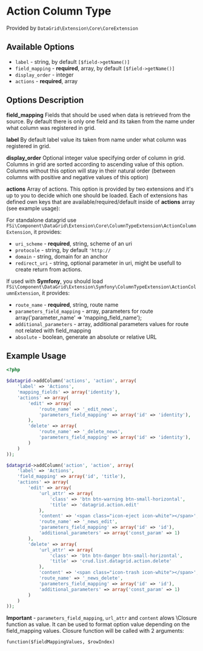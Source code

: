 # Action Column Type #

Provided by ``DataGrid\Extension\Core\CoreExtension``

## Available Options ##

* ``label`` - string, by default ``[$field->getName()]``
* ``field_mapping`` - **required**, array, by default ``[$field->getName()]``
* ``display_order`` - integer
* ``actions`` - **required**, array

## Options Description ##

**field_mapping** Fields that should be used when data is retrieved from the source. By default there is only one field 
and its taken from the name under what column was registered in grid.

**label** By default label value its taken from name under what column was registered in grid.

**display_order** Optional integer value specifying order of column in grid. Columns in grid are sorted according
  to ascending value of this option. Columns without this option will stay in their natural order (between columns with
  positive and negative values of this option)  

**actions** Array of actions. This option is provided by two extensions and it's up to you to decide which one should be loaded. Each of extensions has defined own keys that are available/required/default inside of **actions** array (see example usage):

For standalone datagrid use ``FSi\Component\DataGrid\Extension\Core\ColumnTypeExtension\ActionColumnExtension``, it provides:

 * ``uri_scheme`` - **required**, string, scheme of an uri
 * ``protocole`` - string, by default ``'http://``
 * ``domain`` - string, domain for an anchor
 * ``redirect_uri`` - string, optional parameter in uri, might be usefull to create return from actions. 

If used with **Symfony**, you should load ``FSi\Component\DataGrid\Extension\Symfony\ColumnTypeExtension\ActionColumnExtension``, it provides:

 * ``route_name`` - **required**, string, route name
 * ``parameters_field_mapping`` - array, parameters for route array('parameter_name' => 'mapping_field_name');
 * ``additional_parameters`` - array, additional parameters values for route not related with field_mapping
 * ``absolute`` - boolean, generate an absolute or relative URL

## Example Usage ##

``` php
<?php

$datagrid->addColumn('actions', 'action', array(
    'label' => 'Actions',
    'mapping_fields' => array('identity'),
    'actions' => array(
        'edit' => array(
            'route_name' => '_edit_news',
            'parameters_field_mapping' => array('id' => 'identity'),
        ),
        'delete' => array(
            'route_name' => '_delete_news',
            'parameters_field_mapping' => array('id' => 'identity'),
        )
    )
));

$datagrid->addColumn('action', 'action', array(
    'label' => 'Actions',
    'field_mapping' => array('id', 'title'),
    'actions' => array(
        'edit' => array(
            'url_attr' => array(
                'class' => 'btn btn-warning btn-small-horizontal',
                'title' => 'datagrid.action.edit'
            ),
            'content' => '<span class="icon-eject icon-white"></span>',
            'route_name' => '_news_edit',
            'parameters_field_mapping' => array('id' => 'id'),
            'additional_parameters' => array('const_param' => 1)
        ),
        'delete' => array(
            'url_attr' => array(
                'class' => 'btn btn-danger btn-small-horizontal',
                'title' => 'crud.list.datagrid.action.delete'
            ),
            'content' => '<span class="icon-trash icon-white"></span>',
            'route_name' => '_news_delete',
            'parameters_field_mapping' => array('id' => 'id'),
            'additional_parameters' => array('const_param' => 1)
        )
    )
));

```

**Important** - ``parameters_field_mapping``, ``url_attr`` and ``content`` alows \Closure function as value. It can be used to format
option value depending on the field_mapping values. Closure function will be called with 2 arguments:

``function($fieldMappingValues, $rowIndex)``